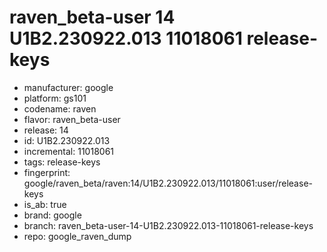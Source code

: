 # raven_beta-user 14 U1B2.230922.013 11018061 release-keys
- manufacturer: google
- platform: gs101
- codename: raven
- flavor: raven_beta-user
- release: 14
- id: U1B2.230922.013
- incremental: 11018061
- tags: release-keys
- fingerprint: google/raven_beta/raven:14/U1B2.230922.013/11018061:user/release-keys
- is_ab: true
- brand: google
- branch: raven_beta-user-14-U1B2.230922.013-11018061-release-keys
- repo: google_raven_dump

